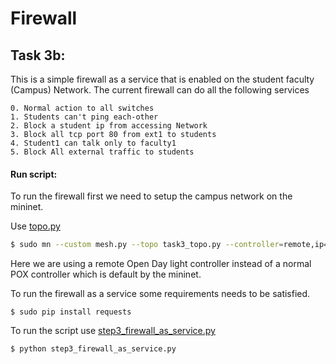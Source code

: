 # Firewall

## Task 3b:
This is a simple firewall as a service that is enabled on the student faculty (Campus) Network.
The current firewall can do all the following services

```
0. Normal action to all switches
1. Students can't ping each-other
2. Block a student ip from accessing Network
3. Block all tcp port 80 from ext1 to students
4. Student1 can talk only to faculty1
5. Block All external traffic to students
```

#### Run script:
To run the firewall first we need to setup the campus network on the mininet.

Use [topo.py](https://github.com/shreyakupadhyay/SDN-Project/blob/master/scripts/task3_topo.py)
```sh
$ sudo mn --custom mesh.py --topo task3_topo.py --controller=remote,ip=127.0.0.1
```
Here we are using a remote Open Day light controller instead of a normal POX controller which is default by the mininet.

To run the firewall as a service some requirements needs to be satisfied. 
```
$ sudo pip install requests
```

To run the script use [step3_firewall_as_service.py](https://github.com/shreyakupadhyay/SDN-Datacenter/blob/master/scripts/step3_firewall_as_service.py)
```
$ python step3_firewall_as_service.py
```
